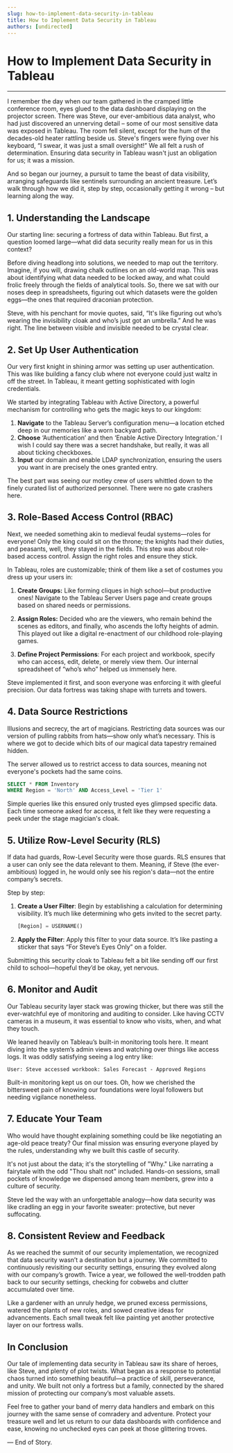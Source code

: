 ```yaml
---
slug: how-to-implement-data-security-in-tableau
title: How to Implement Data Security in Tableau
authors: [undirected]
---
```



# How to Implement Data Security in Tableau

---

I remember the day when our team gathered in the cramped little conference room, eyes glued to the data dashboard displaying on the projector screen. There was Steve, our ever-ambitious data analyst, who had just discovered an unnerving detail – some of our most sensitive data was exposed in Tableau. The room fell silent, except for the hum of the decades-old heater rattling beside us. Steve's fingers were flying over his keyboard, “I swear, it was just a small oversight!” We all felt a rush of determination. Ensuring data security in Tableau wasn't just an obligation for us; it was a mission.

And so began our journey, a pursuit to tame the beast of data visibility, arranging safeguards like sentinels surrounding an ancient treasure. Let’s walk through how we did it, step by step, occasionally getting it wrong – but learning along the way. 

## 1. Understanding the Landscape

Our starting line: securing a fortress of data within Tableau. But first, a question loomed large—what did data security really mean for us in this context? 

Before diving headlong into solutions, we needed to map out the territory. Imagine, if you will, drawing chalk outlines on an old-world map. This was about identifying what data needed to be locked away, and what could frolic freely through the fields of analytical tools. So, there we sat with our noses deep in spreadsheets, figuring out which datasets were the golden eggs—the ones that required draconian protection.

Steve, with his penchant for movie quotes, said, “It's like figuring out who’s wearing the invisibility cloak and who’s just got an umbrella.” And he was right. The line between visible and invisible needed to be crystal clear.

## 2. Set Up User Authentication

Our very first knight in shining armor was setting up user authentication. This was like building a fancy club where not everyone could just waltz in off the street. In Tableau, it meant getting sophisticated with login credentials.

We started by integrating Tableau with Active Directory, a powerful mechanism for controlling who gets the magic keys to our kingdom:

1. **Navigate** to the Tableau Server’s configuration menu—a location etched deep in our memories like a worn backyard path.
2. **Choose** ‘Authentication’ and then ‘Enable Active Directory Integration.’ I wish I could say there was a secret handshake, but really, it was all about ticking checkboxes.
3. **Input** our domain and enable LDAP synchronization, ensuring the users you want in are precisely the ones granted entry.

The best part was seeing our motley crew of users whittled down to the finely curated list of authorized personnel. There were no gate crashers here.

## 3. Role-Based Access Control (RBAC)

Next, we needed something akin to medieval feudal systems—roles for everyone! Only the king could sit on the throne; the knights had their duties, and peasants, well, they stayed in the fields. This step was about role-based access control. Assign the right roles and ensure they stick.

In Tableau, roles are customizable; think of them like a set of costumes you dress up your users in:

1. **Create Groups:** Like forming cliques in high school—but productive ones! Navigate to the Tableau Server Users page and create groups based on shared needs or permissions.
   
2. **Assign Roles:** Decided who are the viewers, who remain behind the scenes as editors, and finally, who ascends the lofty heights of admin. This played out like a digital re-enactment of our childhood role-playing games.

3. **Define Project Permissions**: For each project and workbook, specify who can access, edit, delete, or merely view them. Our internal spreadsheet of “who’s who” helped us immensely here.

Steve implemented it first, and soon everyone was enforcing it with gleeful precision. Our data fortress was taking shape with turrets and towers.

## 4. Data Source Restrictions

Illusions and secrecy, the art of magicians. Restricting data sources was our version of pulling rabbits from hats—show only what’s necessary. This is where we got to decide which bits of our magical data tapestry remained hidden.

The server allowed us to restrict access to data sources, meaning not everyone's pockets had the same coins. 

```sql
SELECT * FROM Inventory
WHERE Region = 'North' AND Access_Level = 'Tier 1'
```

Simple queries like this ensured only trusted eyes glimpsed specific data. Each time someone asked for access, it felt like they were requesting a peek under the stage magician's cloak. 

## 5. Utilize Row-Level Security (RLS)

If data had guards, Row-Level Security were those guards. RLS ensures that a user can only see the data relevant to them. Meaning, if Steve (the ever-ambitious) logged in, he would only see his region's data—not the entire company’s secrets.

Step by step:

1. **Create a User Filter**: Begin by establishing a calculation for determining visibility. It’s much like determining who gets invited to the secret party.
   
   ```sql
   [Region] = USERNAME()
   ```

2. **Apply the Filter**: Apply this filter to your data source. It’s like pasting a sticker that says “For Steve’s Eyes Only” on a folder.
   
Submitting this security cloak to Tableau felt a bit like sending off our first child to school—hopeful they’d be okay, yet nervous.

## 6. Monitor and Audit

Our Tableau security layer stack was growing thicker, but there was still the ever-watchful eye of monitoring and auditing to consider. Like having CCTV cameras in a museum, it was essential to know who visits, when, and what they touch.

We leaned heavily on Tableau’s built-in monitoring tools here. It meant diving into the system’s admin views and watching over things like access logs. It was oddly satisfying seeing a log entry like:

```shell
User: Steve accessed workbook: Sales Forecast - Approved Regions
```

Built-in monitoring kept us on our toes. Oh, how we cherished the bittersweet pain of knowing our foundations were loyal followers but needing vigilance nonetheless.

## 7. Educate Your Team

Who would have thought explaining something could be like negotiating an age-old peace treaty? Our final mission was ensuring everyone played by the rules, understanding why we built this castle of security.

It's not just about the data; it's the storytelling of "Why." Like narrating a fairytale with the odd "Thou shalt not" included. Hands-on sessions, small pockets of knowledge we dispensed among team members, grew into a culture of security. 

Steve led the way with an unforgettable analogy—how data security was like cradling an egg in your favorite sweater: protective, but never suffocating.

## 8. Consistent Review and Feedback

As we reached the summit of our security implementation, we recognized that data security wasn’t a destination but a journey. We committed to continuously revisiting our security settings, ensuring they evolved along with our company’s growth. Twice a year, we followed the well-trodden path back to our security settings, checking for cobwebs and clutter accumulated over time.

Like a gardener with an unruly hedge, we pruned excess permissions, watered the plants of new roles, and sowed creative ideas for advancements. Each small tweak felt like painting yet another protective layer on our fortress walls.

## In Conclusion

Our tale of implementing data security in Tableau saw its share of heroes, like Steve, and plenty of plot twists. What began as a response to potential chaos turned into something beautiful—a practice of skill, perseverance, and unity. We built not only a fortress but a family, connected by the shared mission of protecting our company’s most valuable assets.

Feel free to gather your band of merry data handlers and embark on this journey with the same sense of comradery and adventure. Protect your treasure well and let us return to our data dashboards with confidence and ease, knowing no unchecked eyes can peek at those glittering troves.

— End of Story.